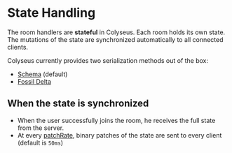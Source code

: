 # State Handling

The room handlers are **stateful** in Colyseus. Each room holds its own state. The mutations of the state are synchronized automatically to all connected clients.

Colyseus currently provides two serialization methods out of the box:

- [Schema](/state/schema/) (default)
- [Fossil Delta](/state/fossil-delta/)

## When the state is synchronized

- When the user successfully joins the room, he receives the full state from the server.
- At every [patchRate](/server/room/#patchrate-number), binary patches of the state are sent to every client (default is `50ms`)

